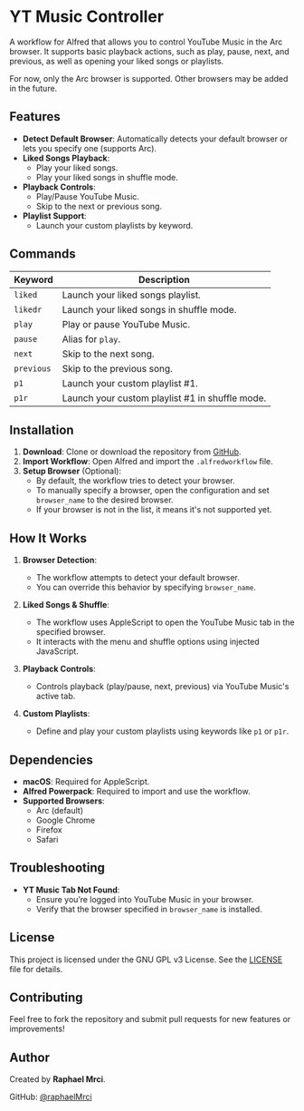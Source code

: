 # YT Music Controller

A workflow for Alfred that allows you to control YouTube Music in the Arc browser. It supports basic playback actions, such as play, pause, next, and previous, as well as opening your liked songs or playlists.

For now, only the Arc browser is supported. Other browsers may be added in the future.

## Features

- **Detect Default Browser**: Automatically detects your default browser or lets you specify one (supports Arc).
- **Liked Songs Playback**:
  - Play your liked songs.
  - Play your liked songs in shuffle mode.
- **Playback Controls**:
  - Play/Pause YouTube Music.
  - Skip to the next or previous song.
- **Playlist Support**:
  - Launch your custom playlists by keyword.

## Commands

| **Keyword** | **Description**                                 |
| ----------- | ----------------------------------------------- |
| `liked`     | Launch your liked songs playlist.               |
| `likedr`    | Launch your liked songs in shuffle mode.        |
| `play`      | Play or pause YouTube Music.                    |
| `pause`     | Alias for `play`.                               |
| `next`      | Skip to the next song.                          |
| `previous`  | Skip to the previous song.                      |
| `p1`        | Launch your custom playlist #1.                 |
| `p1r`       | Launch your custom playlist #1 in shuffle mode. |

## Installation

1. **Download**: Clone or download the repository from [GitHub](https://github.com/raphaelMrci/yt-music-controller).
2. **Import Workflow**: Open Alfred and import the `.alfredworkflow` file.
3. **Setup Browser** (Optional):
   - By default, the workflow tries to detect your browser.
   - To manually specify a browser, open the configuration and set `browser_name` to the desired browser.
   - If your browser is not in the list, it means it's not supported yet.

## How It Works

1. **Browser Detection**:
   - The workflow attempts to detect your default browser.
   - You can override this behavior by specifying `browser_name`.

2. **Liked Songs & Shuffle**:
   - The workflow uses AppleScript to open the YouTube Music tab in the specified browser.
   - It interacts with the menu and shuffle options using injected JavaScript.

3. **Playback Controls**:
   - Controls playback (play/pause, next, previous) via YouTube Music's active tab.

4. **Custom Playlists**:
   - Define and play your custom playlists using keywords like `p1` or `p1r`.

## Dependencies

- **macOS**: Required for AppleScript.
- **Alfred Powerpack**: Required to import and use the workflow.
- **Supported Browsers**:
  - Arc (default)
  - Google Chrome
  - Firefox
  - Safari

## Troubleshooting

- **YT Music Tab Not Found**:
  - Ensure you’re logged into YouTube Music in your browser.
  - Verify that the browser specified in `browser_name` is installed.

## License

This project is licensed under the GNU GPL v3 License. See the [LICENSE](LICENSE) file for details.

## Contributing

Feel free to fork the repository and submit pull requests for new features or improvements!

## Author

Created by **Raphael Mrci**.

GitHub: [@raphaelMrci](https://github.com/raphaelMrci)
